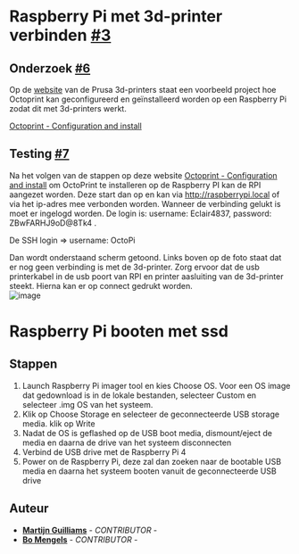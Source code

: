 # Raspberry Pi met 3d-printer verbinden [#3](https://github.com/12003586/PEM-3D-printer/issues/3)

## Onderzoek [#6](https://github.com/12003586/PEM-3D-printer/issues/6)
Op de [website](https://www.prusa3d.com/#_ga=2.234599902.1193074351.1663597125-2091642634.1663597125) van de Prusa 3d-printers staat een voorbeeld project hoe Octoprint kan geconfigureerd en geïnstalleerd worden op een Raspberry Pi zodat dit met 3d-printers werkt. 

[Octoprint - Configuration and install](https://help.prusa3d.com/article/octoprint-configuration-and-install_2182)

## Testing [#7](https://github.com/12003586/PEM-3D-printer/issues/7)
Na het volgen van de stappen op deze website [Octoprint - Configuration and install](https://help.prusa3d.com/article/octoprint-configuration-and-install_2182) om OctoPrint te installeren op de Raspberry PI kan de RPI aangezet worden. Deze start dan op en kan via http://raspberrypi.local of via het ip-adres mee verbonden worden. Wanneer de verbinding gelukt is moet er ingelogd worden. De login is: username: Eclair4837, password: ZBwFARHJ9oD@8Tk4 .

De SSH login => username: OctoPi 

Dan wordt onderstaand scherm getoond. Links boven op de foto staat dat er nog geen verbinding is met de 3d-printer. Zorg ervoor dat de usb printerkabel in de usb poort van RPI en printer aasluiting van de 3d-printer steekt. Hierna kan er op connect gedrukt worden. </Br>
![image](https://user-images.githubusercontent.com/56915229/192243268-a17fac71-4925-4771-aa13-894883801602.png)
</Br>


# Raspberry Pi booten met ssd

## Stappen

1. Launch Raspberry Pi imager tool en kies Choose OS. Voor een OS image dat gedownload is in de lokale bestanden, selecteer Custom en selecteer .img OS van het systeem.
2. Klik op Choose Storage en selecteer de geconnecteerde USB storage media. klik op Write
3. Nadat de OS is geflashed op de USB boot media, dismount/eject de media en daarna de drive van het systeem disconnecten
4. Verbind de USB drive met de Raspberry Pi 4
5. Power on de Raspberry Pi, deze zal dan zoeken naar de bootable USB media en daarna het systeem booten vanuit de geconnecteerde USB drive 

## Auteur
- **[Martijn Guilliams](https://github.com/MartijnGuilliamsPXL)** - _CONTRIBUTOR_ - 
- **[Bo Mengels](https://github.com/12003586)** - _CONTRIBUTOR_ - 
